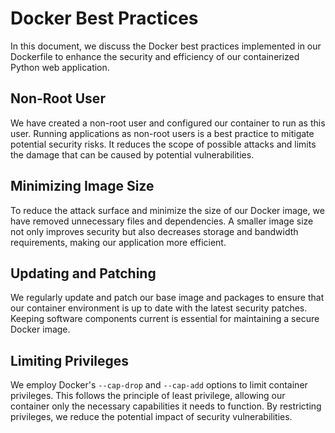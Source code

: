 # Docker Best Practices

In this document, we discuss the Docker best practices implemented in our Dockerfile to enhance the security and efficiency of our containerized Python web application.

## Non-Root User

We have created a non-root user and configured our container to run as this user. Running applications as non-root users is a best practice to mitigate potential security risks. It reduces the scope of possible attacks and limits the damage that can be caused by potential vulnerabilities.

## Minimizing Image Size

To reduce the attack surface and minimize the size of our Docker image, we have removed unnecessary files and dependencies. A smaller image size not only improves security but also decreases storage and bandwidth requirements, making our application more efficient.

## Updating and Patching

We regularly update and patch our base image and packages to ensure that our container environment is up to date with the latest security patches. Keeping software components current is essential for maintaining a secure Docker image.

## Limiting Privileges

We employ Docker's `--cap-drop` and `--cap-add` options to limit container privileges. This follows the principle of least privilege, allowing our container only the necessary capabilities it needs to function. By restricting privileges, we reduce the potential impact of security vulnerabilities.
